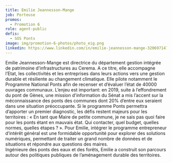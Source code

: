 ```yaml
---
title: Emilie Jeannesson-Mange
job: Porteuse
promos:
  - Promotion 6
role: agent-public
defis:
  - SOS Ponts
image: img/promotion-6-photos/photo_eig.png
linkedin: https://www.linkedin.com/in/emilie-jeannesson-mange-320697147/
---
```


Emilie Jeannesson-Mange est directrice du département gestion intégrée de patrimoine d’infrastructures au Cerema. A ce titre, elle accompagne l’Etat, les collectivités et les entreprises dans leurs actions vers une gestion durable et  résiliente au changement climatique. 
Elle pilote notamment le Programme National Ponts afin de recenser et d’évaluer l’état de 40000 ouvrages communaux. L’enjeu est important: en 2019, suite à l’effondrement du pont de Gènes, une mission d'information du Sénat a mis l’accent sur la méconnaissance des ponts des communes dont 20% d’entre eux seraient dans une situation préoccupante. Si le programme Ponts permettra d’apporter un premier diagnostic, les défis restent majeurs pour les territoires : « En tant que Maire de petite commune, je ne sais pas quoi faire pour les ponts étant en mauvais état. Qui contacter, quel budget, quelles normes, quelles étapes ? ». 
Pour Emilie, intégrer le programme entrepreneur d’intérêt général est une formidable opportunité pour explorer des solutions numériques, permettant de traiter un grand nombre de données et de situations et répondre aux questions des maires.  
Ingénieure des ponts des eaux et des forêts, Emilie a construit son parcours autour des politiques publiques de l’aménagement durable des territoires. 

